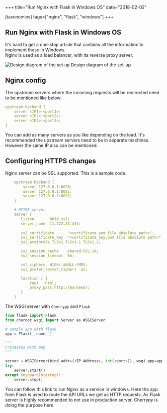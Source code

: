 +++
title="Run Nginx with Flask in Windows OS"
date="2018-02-02"

[taxonomies]
tags=["nginx", "flask", "windows"]
+++
## Run Nginx with Flask in Windows OS

It's hard to get a one-stop article that contains all the information to implement these in Windows.  
Nginx is used as a load balancer, with its reverse proxy server.

![Design diagram of the set up](https://cdn.hashnode.com/res/hashnode/image/upload/v1629634630291/ija5NZR2t.png)
Design diagram of the set-up 

## Nginx config

The upstream servers where the incoming requests will be redirected need to be mentioned like below:

```yml
upstream backend {
    server <IP1>:<port1>;
    server <IP2>:<port2>;
    server <IP3>:<port3>;
}
```
You can add as many servers as you like depending on the load. It's recommended the upstream servers need to be in separate machines. However the same IP also can be mentioned.

## Configuring HTTPS changes

Nginx server can be SSL supported. This is a sample code.

``` yml
    upstream backend {
        server 127.0.0.1:8020;
        server 127.0.0.1:8021;
        server 127.0.0.1:8022;
    }
```
```yaml
    # HTTPS server
    server {
       listen       8019 ssl;
       server_name  11.222.33.444;
    
       ssl_certificate      "<certificate.pem file absolute path>";
       ssl_certificate_key  "<certificate_key.pem file absolute path>";
       ssl_protocols TLSv1 TLSv1.1 TLSv1.2;

       ssl_session_cache    shared:SSL:1m;
       ssl_session_timeout  5m;

       ssl_ciphers  HIGH:!aNULL:!MD5;
       ssl_prefer_server_ciphers  on;

       location / {
           root   html;
           proxy_pass http://backend/;
       }
    }
```
The WSGI server with `Cherrypy` and `Flask`

``` python
from flask import Flask
from cheroot.wsgi import Server as WSGIServer

# sample app with flask
app = Flask(__name__)

"""
Processes with app
"""

server = WSGIServer(bind_addr=(<IP Address>, int(<port>)), wsgi_app=app, numthreads=100)
try:
    server.start()
except KeyboardInterrupt:
    server.stop()
```


You can follow this link to run Nginx as a service in windows.
Here the app from Flask is used to route the API URLs we get as HTTP requests. As Flask server is highly recommended to not use in production server, Cherrypy is doing the purpose here.